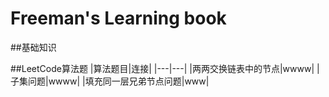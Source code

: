 # Freeman's Learning book
##基础知识

##LeetCode算法题
|算法题目|连接|
|---|---|
|两两交换链表中的节点|wwww|
|子集问题|wwww|
|填充同一层兄弟节点问题|www|

